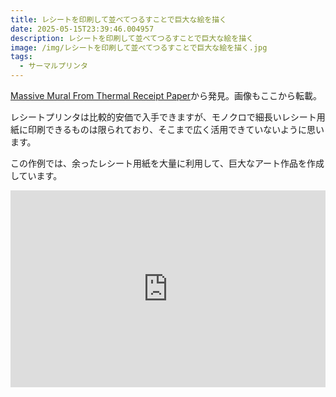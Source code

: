 ```yaml
---
title: レシートを印刷して並べてつるすことで巨大な絵を描く
date: 2025-05-15T23:39:46.004957
description: レシートを印刷して並べてつるすことで巨大な絵を描く
image: /img/レシートを印刷して並べてつるすことで巨大な絵を描く.jpg
tags:
  - サーマルプリンタ
---
```

[Massive Mural From Thermal Receipt Paper](https://hackaday.com/2024/11/26/massive-mural-from-thermal-receipt-paper/)から発見。画像もここから転載。

レシートプリンタは比較的安価で入手できますが、モノクロで細長いレシート用紙に印刷できるものは限られており、そこまで広く活用できていないように思います。

この作例では、余ったレシート用紙を大量に利用して、巨大なアート作品を作成しています。


<iframe width="100%" height="315" src="https://www.youtube.com/embed/dx0aSfPZonM" title="YouTube video player" frameborder="0" allow="accelerometer; autoplay; clipboard-write; encrypted-media; gyroscope; picture-in-picture" allowfullscreen></iframe>



